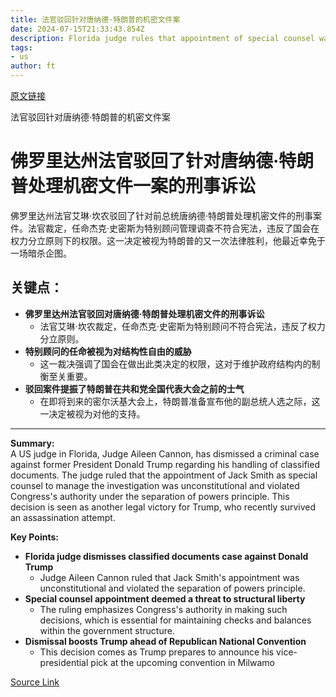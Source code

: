 ```yaml
---
title: 法官驳回针对唐纳德·特朗普的机密文件案
date: 2024-07-15T21:33:43.854Z
description: Florida judge rules that appointment of special counsel was unconstitutional
tags: 
- us
author: ft
---
```


[原文链接](https://ft.com/content/b1b47009-6606-40ed-a370-a21a861aee3a)

法官驳回针对唐纳德·特朗普的机密文件案

# 佛罗里达州法官驳回了针对唐纳德·特朗普处理机密文件一案的刑事诉讼

佛罗里达州法官艾琳·坎农驳回了针对前总统唐纳德·特朗普处理机密文件的刑事案件。法官裁定，任命杰克·史密斯为特别顾问管理调查不符合宪法，违反了国会在权力分立原则下的权限。这一决定被视为特朗普的又一次法律胜利，他最近幸免于一场暗杀企图。

## 关键点：
- **佛罗里达州法官驳回对唐纳德·特朗普处理机密文件的刑事诉讼**
   - 法官艾琳·坎农裁定，任命杰克·史密斯为特别顾问不符合宪法，违反了权力分立原则。
- **特别顾问的任命被视为对结构性自由的威胁**
   - 这一裁决强调了国会在做出此类决定的权限，这对于维护政府结构内的制衡至关重要。
- **驳回案件提振了特朗普在共和党全国代表大会之前的士气**
   - 在即将到来的密尔沃基大会上，特朗普准备宣布他的副总统人选之际，这一决定被视为对他的支持。

---

 **Summary:**  
A US judge in Florida, Judge Aileen Cannon, has dismissed a criminal case against former President Donald Trump regarding his handling of classified documents. The judge ruled that the appointment of Jack Smith as special counsel to manage the investigation was unconstitutional and violated Congress's authority under the separation of powers principle. This decision is seen as another legal victory for Trump, who recently survived an assassination attempt.

**Key Points:**  
- **Florida judge dismisses classified documents case against Donald Trump**
  - Judge Aileen Cannon ruled that Jack Smith's appointment was unconstitutional and violated the separation of powers principle.
- **Special counsel appointment deemed a threat to structural liberty**
  - The ruling emphasizes Congress's authority in making such decisions, which is essential for maintaining checks and balances within the government structure.
- **Dismissal boosts Trump ahead of Republican National Convention**
  - This decision comes as Trump prepares to announce his vice-presidential pick at the upcoming convention in Milwamo

[Source Link](https://ft.com/content/b1b47009-6606-40ed-a370-a21a861aee3a)

